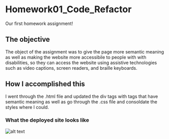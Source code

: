 # Homework01_Code_Refactor

Our first homework assignment!

## The objective

The object of the assignment was to give the page more semantic meaning as well as making the website more accessibile to people with with disabilities, so they can access the website using assistive technologies such as video captions, screen readers, and braille keyboards.

## How I accomplished this
I went through the .html file and updated the div tags with tags that have semantic meaning as well as go through the .css file and consoldate the styles where I could.

### What the deployed site looks like
![alt text](homework01_code_refactor.gif "Deployed site")
